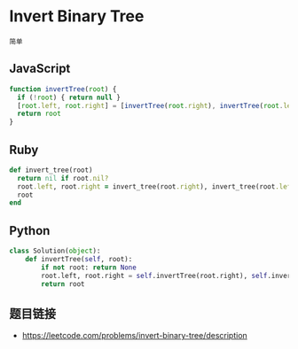 # Invert Binary Tree
`简单`

## JavaScript
```javascript
function invertTree(root) {
  if (!root) { return null }
  [root.left, root.right] = [invertTree(root.right), invertTree(root.left)]
  return root
}
```

## Ruby
```ruby
def invert_tree(root)
  return nil if root.nil?
  root.left, root.right = invert_tree(root.right), invert_tree(root.left)
  root
end
```

## Python
```python
class Solution(object):
    def invertTree(self, root):
        if not root: return None
        root.left, root.right = self.invertTree(root.right), self.invertTree(root.left)
        return root
```

## 题目链接
* https://leetcode.com/problems/invert-binary-tree/description
